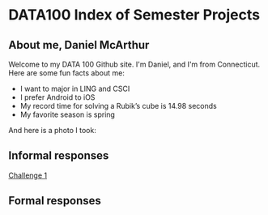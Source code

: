 # DATA100 Index of Semester Projects

## About me, Daniel McArthur
Welcome to my DATA 100 Github site. I'm Daniel, and I'm from Connecticut. Here are some fun facts about me:

* I want to major in LING and CSCI
* I prefer Android to iOS
* My record time for solving a Rubik’s cube is 14.98 seconds
* My favorite season is spring

And here is a photo I took:


## Informal responses
[Challenge 1]()

## Formal responses
